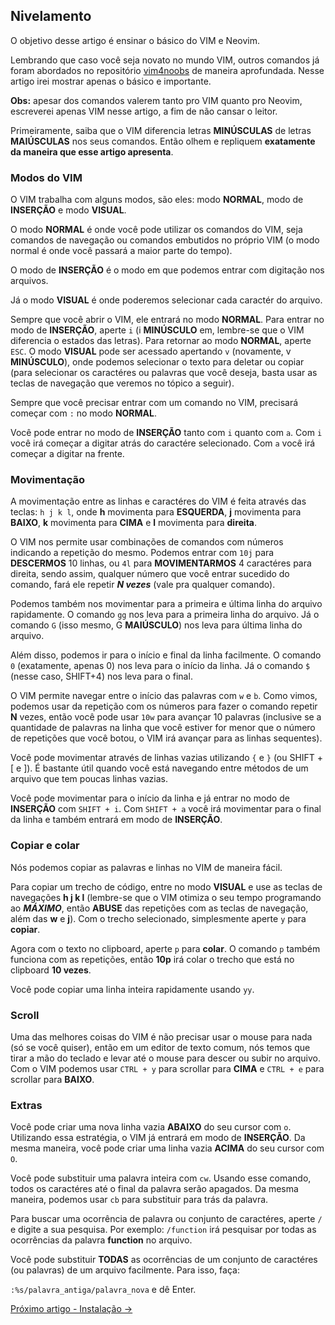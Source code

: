 ## Nivelamento

O objetivo desse artigo é ensinar o básico do VIM e Neovim.

Lembrando que caso você seja novato no mundo VIM, outros comandos já foram abordados no repositório [vim4noobs](https://github.com/luanmateuz/vim4noobs) de maneira aprofundada. Nesse artigo irei mostrar apenas o básico e importante.

**Obs:** apesar dos comandos valerem tanto pro VIM quanto pro Neovim, escreverei apenas VIM nesse artigo, a fim de não cansar o leitor.

Primeiramente, saiba que o VIM diferencia letras **MINÚSCULAS** de letras **MAIÚSCULAS** nos seus comandos. Então olhem e repliquem **exatamente da maneira que esse artigo apresenta**.

### Modos do VIM

O VIM trabalha com alguns modos, são eles: modo **NORMAL**, modo de **INSERÇÃO** e modo **VISUAL**.

O modo **NORMAL** é onde você pode utilizar os comandos do VIM, seja comandos de navegação ou comandos embutidos no próprio VIM (o modo normal é onde você passará a maior parte do tempo).

O modo de **INSERÇÃO** é o modo em que podemos entrar com digitação nos arquivos.

Já o modo **VISUAL** é onde poderemos selecionar cada caractér do arquivo.

Sempre que você abrir o VIM, ele entrará no modo **NORMAL**. Para entrar no modo de **INSERÇÃO**, aperte `i` (i **MINÚSCULO** em, lembre-se que o VIM diferencia o estados das letras). Para retornar ao modo **NORMAL**, aperte `ESC`. O modo **VISUAL** pode ser acessado apertando `v` (novamente, v **MINÚSCULO**), onde podemos selecionar o texto para deletar ou copiar (para selecionar os caractéres ou palavras que você deseja, basta usar as teclas de navegação que veremos no tópico a seguir).

Sempre que você precisar entrar com um comando no VIM, precisará começar com `:` no modo **NORMAL**.

Você pode entrar no modo de **INSERÇÃO** tanto com `i` quanto com `a`. Com `i` você irá começar a digitar atrás do caractére selecionado. Com `a` você irá começar a digitar na frente.

### Movimentação

A movimentação entre as linhas e caractéres do VIM é feita através das teclas: `h j k l`, onde **h** movimenta para **ESQUERDA**, **j** movimenta para **BAIXO**, **k** movimenta para **CIMA** e **l** movimenta para **direita**.

O VIM nos permite usar combinações de comandos com números indicando a repetição do mesmo. Podemos entrar com `10j` para **DESCERMOS** 10 linhas, ou `4l` para **MOVIMENTARMOS** 4 caractéres para direita, sendo assim, qualquer número que você entrar sucedido do comando, fará ele repetir ***N vezes*** (vale pra qualquer comando).

Podemos também nos movimentar para a primeira e última linha do arquivo rapidamente. O comando `gg` nos leva para a primeira linha do arquivo. Já o comando `G` (isso mesmo, G **MAIÚSCULO**) nos leva para última linha do arquivo.

Além disso, podemos ir para o início e final da linha facilmente. O comando `0` (exatamente, apenas 0) nos leva para o início da linha. Já o comando `$` (nesse caso, SHIFT+4) nos leva para o final.

O VIM permite navegar entre o início das palavras com `w` e `b`. Como vimos, podemos usar da repetição com os números para fazer o comando repetir **N** vezes, então você pode usar `10w` para avançar 10 palavras (inclusive se a quantidade de palavras na linha que você estiver for menor que o número de repetições que você botou, o VIM irá avançar para as linhas sequentes).

Você pode movimentar através de linhas vazias utilizando `{` e `}` (ou SHIFT + [ e ]). É bastante útil quando você está navegando entre métodos de um arquivo que tem poucas linhas vazias.

Você pode movimentar para o início da linha e já entrar no modo de **INSERÇÃO** com `SHIFT + i`. Com `SHIFT + a` você irá movimentar para o final da linha e também entrará em modo de **INSERÇÃO**.

### Copiar e colar

Nós podemos copiar as palavras e linhas no VIM de maneira fácil.

Para copiar um trecho de código, entre no modo **VISUAL** e use as teclas de navegações **h j k l** (lembre-se que o VIM otimiza o seu tempo programando ao ***MÁXIMO***, então **ABUSE** das repetições com as teclas de navegação, além das **w** e **j**). Com o trecho selecionado, simplesmente aperte `y` para **copiar**.

Agora com o texto no clipboard, aperte `p` para **colar**. O comando `p` também funciona com as repetições, então **10p** irá colar o trecho que está no clipboard **10 vezes**.

Você pode copiar uma linha inteira rapidamente usando `yy`.

### Scroll

Uma das melhores coisas do VIM é não precisar usar o mouse para nada (só se você quiser), então em um editor de texto comum, nós temos que tirar a mão do teclado e levar até o mouse para descer ou subir no arquivo. Com o VIM podemos usar `CTRL + y` para scrollar para **CIMA** e `CTRL + e` para scrollar para **BAIXO**.

### Extras

Você pode criar uma nova linha vazia **ABAIXO** do seu cursor com `o`. Utilizando essa estratégia, o VIM já entrará em modo de **INSERÇÃO**. Da mesma maneira, você pode criar uma linha vazia **ACIMA** do seu cursor com `O`.

Você pode substituir uma palavra inteira com `cw`. Usando esse comando, todos os caractéres até o final da palavra serão apagados. Da mesma maneira, podemos usar `cb` para substituir para trás da palavra.

Para buscar uma ocorrência de palavra ou conjunto de caractéres, aperte `/` e digite a sua pesquisa. Por exemplo: `/function` irá pesquisar por todas as ocorrências da palavra **function** no arquivo.

Você pode substituir **TODAS** as ocorrências de um conjunto de caractéres (ou palavras) de um arquivo facilmente. Para isso, faça:

`:%s/palavra_antiga/palavra_nova` e dê Enter.

<p>
    <a href="../01-introducao/sobre-o-neovim.md">Próximo artigo - Instalação -></a>
</p>
